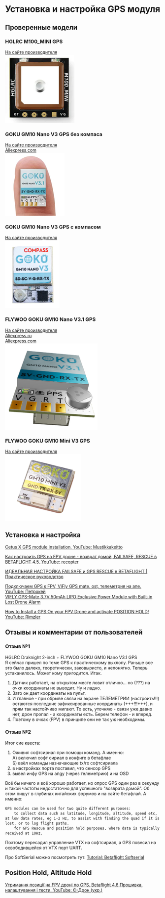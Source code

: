 # Установка и настройка GPS модуля

## Проверенные модели

### HGLRC M100_MINI GPS
[На сайте производителя](https://www.hglrc.com/products/hglrc-m100_mini-gps)  
![](GPS_HGLRC_M100_MINI_GPS.png)

### GOKU GM10 Nano V3 GPS без компаса
[На сайте производителя](https://flywoo.net/products/goku-gm10-nano-v3-gps)  
[Aliexpress.com](https://aliexpress.com/item/1005005035552894.html)  
![](GPS_GOKU_GM10_Nano_V3GPS.png)

### GOKU GM10 Nano V3 GPS с компасом
[На сайте производителя](https://flywoo.net/products/goku-gm10-nano-v3-gps-w-compass)  
![](GPS_GOKU_GM10_Nano_V3GPS_compass.png)

### FLYWOO GOKU GM10 Nano V3.1 GPS
[На сайте производителя](https://flywoo.net/products/goku-gm10-nano-v3.1-gps)  
[Aliexpress.ru](https://aliexpress.ru/item/1005005035552894.html)  
[Aliexpress.com](https://vi.aliexpress.com/item/1005005035552894.html)  
![](GPS_GOKU_GM10_Nano_V3.1GPS.png) 

### FLYWOO GOKU GM10 Mini V3 GPS
[На сайте производителя](https://flywoo.net/products/goku-gm10-mini-v3-gps)  
![](GPS_GOKU_GM10_Mini_V3_GPS.png)

## Установка и настройка
[Cetus X GPS module installation. YouTube: Mustikkakeitto](https://www.youtube.com/watch?v=C2e9Owgp-a8)  

[Как настроить GPS на FPV дроне - возврат домой, FAILSAFE, RESCUE в BETAFLIGHT 4.5. YouTube: recopter](https://www.youtube.com/watch?v=l4f07dlX5eQ)  

[ИДЕАЛЬНАЯ НАСТРОЙКА FAILSAFE и GPS RESCUE в BETAFLIGHT | Практическое руководство](https://www.youtube.com/watch?v=ybucv4Lv9Uc)  

[Подключаем GPS к FPV, ViFly GPS mate, ost, телеметрия на апе. YouTube: Петрокей](https://www.youtube.com/watch?v=AULG-AP712E)  
[VIFLY GPS-Mate 3.7V 50mAh LIPO Exclusive Power Module with Built-in Lost Drone Alarm](https://vi.aliexpress.com/item/1005003676846838.html)

[How to Install a GPS On your FPV Drone and activate POSITION HOLD! YouTube: Rimzler](https://www.youtube.com/watch?v=nWHjarJv7cU)

## Отзывы и комментарии от пользователей

### Отзыв №1
HGLRC Draknight 2-inch + FLYWOO GOKU GM10 Nano V3.1 GPS   
Я сейчас пришел по теме GPS к практическому выхлопу. Раньше все это было далеко, теоретически, заковыристо, и непонятно. Теперь устаканилось. Может кому пригодится.
Итак.  
1. Датчик работает, на открытом месте ловит отлично... но (???) на очки координаты не выводит. Ну и ладно.  
2. Зато он дает координаты на пульт.  
3. И главное - при обрыве связи на экране ТЕЛЕМЕТРИИ (настроить!!!) остаются последние зафиксированные координаты (+++!!!+++), и прям так настойчиво мигают. То есть, уточняю - связи уже давно нет, дрон пропал - а координаты есть. Берем телефон - и вперед.  
4. Поэтому в очках (FPV) в принципе они не так уж необходимы.  

### Отзыв №2

Итог сие квеста:   
1. Оживил софтсириал при помощи команд. А именно:  
А) включил софт сириал в конфиге в бетафлае  
Б) ввёл команды назначающие tx/rx софтсириала  
2. в настройках порта поставил, что сенсор GPS  
3. вывел инфу GPS на апgу (через телеметрию) и на OSD  


Всё бы ничего и всё хорошо работает, но опрос GPS один раз в секунду и такой частоты недостаточно для успешного "возврата домой". Об этом пишут в глубинах китайских форумов и на сайте бетафлай. А именно:
```
GPS modules can be used for two quite different purposes:
    to collect data such as latitude, longitude, altitude, speed etc, at low data rates, eg 1-2 Hz, to assist with finding the quad if it is lost, or to log flight paths.
    for GPS Rescue and position hold purposes, where data is typically received at 10Hz.
```
Поэтому пересадил управление VTX на софтсириал, а GPS повесил на освободившейся от VTX порт UART.

Про SoftSerial можно посмотреть тут: [Tutorial: Betaflight Softserial](https://www.youtube.com/watch?v=7b_ltNHvuvk)

## Position Hold, Altitude Hold
[Утримання позиції на FPV дроні по GPS. Betaflight 4.6 Прошивка, налаштування і тести. YouTube: Є-Дрон (укр.)](https://www.youtube.com/watch?v=VrKpEzWQol0)


